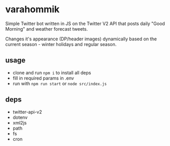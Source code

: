 # varahommik
 Simple Twitter bot written in JS on the Twitter V2 API that posts daily "Good Morning" and weather forecast tweets. 
 
 Changes it's appearance (DP/header images) dynamically based on the current season - winter holidays and regular season. 

## usage
- clone and run `npm i` to install all deps
- fill in required params in .env
- run with `npm run start` or `node src/index.js`

## deps
- twitter-api-v2
- dotenv
- xml2js
- path
- fs
- cron
